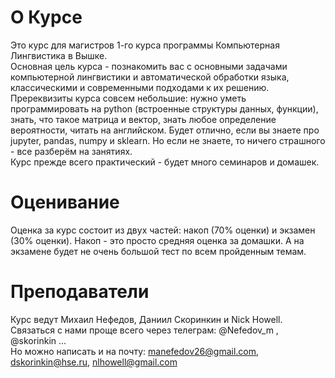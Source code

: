 # О Курсе
Это курс для магистров 1-го курса программы Компьютерная Лингвистика в Вышке.  
Основная цель курса -  познакомить вас с основными задачами компьютерной лингвистики и автоматической обработки языка, классическими и современными подходами к их решению.  
Пререквизиты курса совсем небольшие: нужно уметь программировать на python (встроенные структуры данных, функции), знать, что такое матрица и вектор, знать любое определение вероятности, читать на английском. Будет отлично, если вы знаете про jupyter, pandas, numpy и sklearn. Но если не знаете, то ничего страшного - все разберём на занятиях.  
Курс прежде всего практический - будет много семинаров и домашек. 

# Оценивание
Оценка за курс состоит из двух частей: накоп (70% оценки) и экзамен (30% оценки). Накоп - это просто средняя оценка за домашки. А на экзамене будет не очень большой тест по всем пройденным темам. 

# Преподаватели
Курс ведут Михаил Нефедов, Даниил Скоринкин и Nick Howell.  
Связаться с нами проще всего через телеграм: @Nefedov_m , @skorinkin ...  
Но можно написать и на почту: manefedov26@gmail.com, dskorinkin@hse.ru, nlhowell@gmail.com

